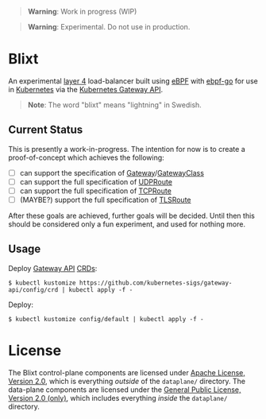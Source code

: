 > **Warning**: Work in progress (WIP)

> **Warning**: Experimental. Do not use in production.

# Blixt

An experimental [layer 4][osi] load-balancer built using [eBPF][ebpf] with
[ebpf-go][ebpf-go] for use in [Kubernetes][k8s] via the [Kubernetes Gateway
API][gwapi].

> **Note**: The word "blixt" means "lightning" in Swedish.

[osi]:https://en.wikipedia.org/wiki/OSI_model
[ebpf]:https://www.tigera.io/learn/guides/ebpf/ebpf-xdp/
[ebpf-go]:https://github.com/cilium/ebpf
[k8s]:https://kubernetes.io
[gwapi]:https://github.com/kubernetes-sigs/gateway-api

## Current Status

This is presently a work-in-progress. The intention for now is to create a
proof-of-concept which achieves the following:

- [ ] can support the specification of [Gateway][gw]/[GatewayClass][gwc]
- [ ] can support the full specification of [UDPRoute][udproute]
- [ ] can support the full specification of [TCPRoute][tcproute]
- [ ] (MAYBE?) support the full specification of [TLSRoute][tlsroute]

After these goals are achieved, further goals will be decided. Until then this
should be considered only a fun experiment, and used for nothing more.

[gw]:https://gateway-api.sigs.k8s.io/references/spec/#gateway.networking.k8s.io/v1beta1.Gateway
[gwc]:https://gateway-api.sigs.k8s.io/references/spec/#gateway.networking.k8s.io/v1beta1.GatewayClass
[udproute]:https://gateway-api.sigs.k8s.io/references/spec/#gateway.networking.k8s.io/v1alpha2.UDPRoute
[tcproute]:https://gateway-api.sigs.k8s.io/references/spec/#gateway.networking.k8s.io/v1alpha2.TCPRoute
[tlsroute]:https://gateway-api.sigs.k8s.io/references/spec/#gateway.networking.k8s.io/v1alpha2.TLSRoute

## Usage

Deploy [Gateway API][gwapi] [CRDs][crds]:

```console
$ kubectl kustomize https://github.com/kubernetes-sigs/gateway-api/config/crd | kubectl apply -f -
```

Deploy:

```console
$ kubectl kustomize config/default | kubectl apply -f -
```

[gwapi]:https://github.com/kubernetes-sigs/gateway-api
[crds]:https://kubernetes.io/docs/concepts/extend-kubernetes/api-extension/custom-resources/

# License

The Blixt control-plane components are licensed under [Apache License, Version
2.0][apache2], which is everything _outside_ of the `dataplane/` directory. The
data-plane components are licensed under the [General Public License, Version
2.0 (only)][gplv2], which includes everything _inside_ the `dataplane/`
directory.

[apache2]:https://github.com/Kong/blixt/blob/main/LICENSE
[gplv2]:https://github.com/Kong/blixt/blob/main/dataplane/LICENSE
